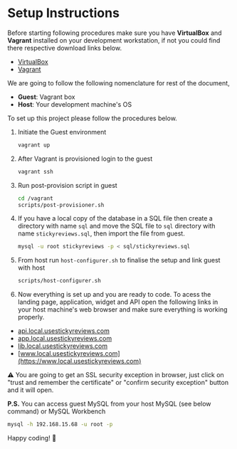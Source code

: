 # Setup Instructions

Before starting following procedures make sure you have **VirtualBox** and
**Vagrant** installed on your development workstation, if not you could find
there respective download links below.

- [VirtualBox](https://www.virtualbox.org/wiki/Downloads)
- [Vagrant](https://www.vagrantup.com/downloads.html)

We are going to follow the following nomenclature for rest of the document,

- **Guest**: Vagrant box
- **Host**: Your development machine's OS

To set up this project please follow the procedures below.

1. Initiate the Guest environment

    ```bash
    vagrant up
    ```

2. After Vagrant is provisioned login to the guest

    ```bash
    vagrant ssh
    ```

3. Run post-provision script in guest

    ```bash
    cd /vagrant
    scripts/post-provisioner.sh
    ```

4. If you have a local copy of the database in a SQL file then create a directory with name `sql` and move the SQL file to `sql` directory with name `stickyreviews.sql`, then import the file from guest.

    ```bash
    mysql -u root stickyreviews -p < sql/stickyreviews.sql
    ```

5. From host run `host-configurer.sh` to finalise the setup and link guest with host

    ```bash
    scripts/host-configurer.sh
    ```

6. Now everything is set up and you are ready to code. To acess the landing page, application, widget and API open the following links in your host machine's web browser and make sure everything is working properly.

- [api.local.usestickyreviews.com](https://api.local.usestickyreviews.com)
- [app.local.usestickyreviews.com](https://app.local.usestickyreviews.com)
- [lib.local.usestickyreviews.com](https://lib.local.usestickyreviews.com/widget.min.js)
- [www.local.usestickyreviews.com](https://www.local.usestickyreviews.com)

:warning: You are going to get an SSL security exception in browser, just click on "trust and remember the certificate" or "confirm security exception" button and it will open.

__P.S.__ You can access guest MySQL from your host MySQL (see below command) or MySQL Workbench

```bash
mysql -h 192.168.15.68 -u root -p
```

Happy coding! :metal:
